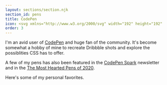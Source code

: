 ```yaml
---
layout: sections/section.njk
section_id: pens
title: CodePen
icon: <svg xmlns="http://www.w3.org/2000/svg" width="192" height="192" fill="currentColor" viewBox="0 0 256 256"><rect width="256" height="256" fill="none"></rect><rect x="24" y="56" width="208" height="144" rx="8.48528" stroke-width="16.97056" stroke="currentColor" stroke-linecap="round" stroke-linejoin="round" fill="none"></rect><line x1="56" y1="128" x2="200" y2="128" fill="none" stroke="currentColor" stroke-linecap="round" stroke-linejoin="round" stroke-width="16"></line><line x1="56" y1="96" x2="200" y2="96" fill="none" stroke="currentColor" stroke-linecap="round" stroke-linejoin="round" stroke-width="16"></line><line x1="56" y1="160" x2="64" y2="160" fill="none" stroke="currentColor" stroke-linecap="round" stroke-linejoin="round" stroke-width="16"></line><line x1="96" y1="160" x2="160" y2="160" fill="none" stroke="currentColor" stroke-linecap="round" stroke-linejoin="round" stroke-width="16"></line><line x1="192" y1="160" x2="200" y2="160" fill="none" stroke="currentColor" stroke-linecap="round" stroke-linejoin="round" stroke-width="16"></line></svg>
order: 3  
---
```


I'm an avid user of [CodePen](https://codepen.io/havardob) and huge fan of the community. It's become somewhat a hobby of mine to recreate Dribbble shots and explore the possiblities CSS has to offer.

A few of my pens has also been featured in the [CodePen Spark](https://codepen.io/spark) newsletter and in the [The Most Hearted Pens of 2020](https://codepen.io/2020/popular/pens/4).

Here's some of my personal favorites.